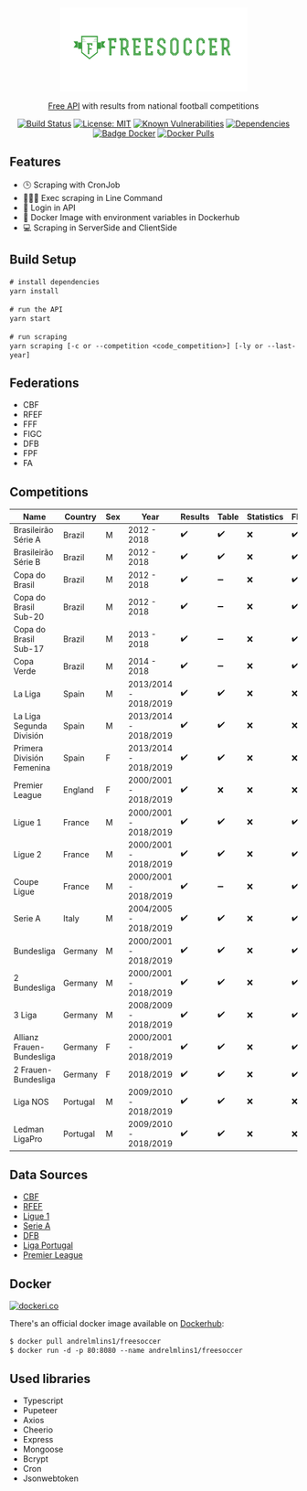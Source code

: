 <div align="center">

![FreeSoccer](https://raw.githubusercontent.com/andrelmlins/freesoccer/master/website/public/logo.png)

[Free API](https://www.apifreesoccer.com/) with results from national football competitions


[![Build Status](https://travis-ci.com/andrelmlins/freesoccer.svg?branch=master)](https://travis-ci.com/andrelmlins/freesoccer)
[![License: MIT](https://img.shields.io/badge/License-MIT-yellow.svg)](https://github.com/andrelmlins/freesoccer/blob/master/LICENSE)
[![Known Vulnerabilities](https://snyk.io/test/github/andrelmlins/freesoccer/badge.svg)](https://snyk.io/test/github/andrelmlins/freesoccer)
[![Dependencies](https://david-dm.org/andrelmlins/freesoccer.svg)](https://david-dm.org/andrelmlins/freesoccer)
[![Badge Docker](https://images.microbadger.com/badges/image/andrelmlins1/freesoccer.svg)](https://microbadger.com/images/andrelmlins1/freesoccer "Get your own image badge on microbadger.com")
[![Docker Pulls](https://img.shields.io/docker/pulls/andrelmlins1/freesoccer.svg)](https://hub.docker.com/r/andrelmlins1/freesoccer)

</div>

## Features

* 🕒 Scraping with CronJob
* 👨🏾‍💻 Exec scraping in Line Command
* 🔐 Login in API
* 🐋 Docker Image with environment variables in Dockerhub
* 💻 Scraping in ServerSide and ClientSide

## Build Setup

```
# install dependencies
yarn install

# run the API
yarn start

# run scraping 
yarn scraping [-c or --competition <code_competition>] [-ly or --last-year]
```

## Federations

- CBF
- RFEF
- FFF
- FIGC
- DFB
- FPF
- FA

## Competitions

| Name                      | Country  | Sex | Year                  | Results            | Table              | Statistics | Flags              |
| ------------------------- | -------- | --- | --------------------- | ------------------ | ------------------ | ---------- | ------------------ |
| Brasileirão Série A       | Brazil   | M   | 2012 - 2018           | ✔️ | ✔️ | ❌        | ✔️ |
| Brasileirão Série B       | Brazil   | M   | 2012 - 2018           | ✔️ | ✔️ | ❌        | ✔️ |
| Copa do Brasil            | Brazil   | M   | 2012 - 2018           | ✔️ | ➖        | ❌        | ✔️ |
| Copa do Brasil Sub-20     | Brazil   | M   | 2012 - 2018           | ✔️ | ➖        | ❌        | ✔️ |
| Copa do Brasil Sub-17     | Brazil   | M   | 2013 - 2018           | ✔️ | ➖        | ❌        | ✔️ |
| Copa Verde                | Brazil   | M   | 2014 - 2018           | ✔️ | ➖        | ❌        | ✔️ |
| La Liga                   | Spain    | M   | 2013/2014 - 2018/2019 | ✔️ | ✔️ | ❌        | ❌                |
| La Liga Segunda División  | Spain    | M   | 2013/2014 - 2018/2019 | ✔️ | ✔️ | ❌        | ❌                |
| Primera División Femenina | Spain    | F   | 2013/2014 - 2018/2019 | ✔️ | ✔️ | ❌        | ❌                |
| Premier League            | England  | F   | 2000/2001 - 2018/2019 | ✔️ | ❌                | ❌        | ❌                |
| Ligue 1                   | France   | M   | 2000/2001 - 2018/2019 | ✔️ | ✔️ | ❌        | ✔️ |
| Ligue 2                   | France   | M   | 2000/2001 - 2018/2019 | ✔️ | ✔️ | ❌        | ✔️ |
| Coupe Ligue               | France   | M   | 2000/2001 - 2018/2019 | ✔️ | ➖        | ❌        | ✔️ |
| Serie A                   | Italy    | M   | 2004/2005 - 2018/2019 | ✔️ | ✔️ | ❌        | ✔️ |
| Bundesliga                | Germany  | M   | 2000/2001 - 2018/2019 | ✔️ | ✔️ | ❌        | ✔️ |
| 2 Bundesliga              | Germany  | M   | 2000/2001 - 2018/2019 | ✔️ | ✔️ | ❌        | ✔️ |
| 3 Liga                    | Germany  | M   | 2008/2009 - 2018/2019 | ✔️ | ✔️ | ❌        | ✔️ |
| Allianz Frauen-Bundesliga | Germany  | F   | 2000/2001 - 2018/2019 | ✔️ | ✔️ | ❌        | ✔️ |
| 2 Frauen-Bundesliga       | Germany  | F   | 2018/2019             | ✔️ | ✔️ | ❌        | ✔️ |
| Liga NOS                  | Portugal | M   | 2009/2010 - 2018/2019 | ✔️ | ✔️ | ❌        | ❌                |
| Ledman LigaPro            | Portugal | M   | 2009/2010 - 2018/2019 | ✔️ | ✔️ | ❌        | ❌                |

## Data Sources

- [CBF](http://cbf.com.br/)
- [RFEF](http://www.rfef.es/)
- [Ligue 1](https://www.ligue1.com/)
- [Serie A](http://www.legaseriea.it/)
- [DFB](https://www.dfb.de/)
- [Liga Portugal](http://ligaportugal.pt/)
- [Premier League](https://www.premierleague.com/)


## Docker

[![dockeri.co](https://dockeri.co/image/andrelmlins1/freesoccer)](https://hub.docker.com/r/andrelmlins1/freesoccer)

There's an official docker image available on [Dockerhub](https://hub.docker.com/r/andrelmlins1/freesoccer):

```
$ docker pull andrelmlins1/freesoccer
$ docker run -d -p 80:8080 --name andrelmlins1/freesoccer
```

## Used libraries

* Typescript
* Pupeteer
* Axios
* Cheerio
* Express
* Mongoose
* Bcrypt
* Cron
* Jsonwebtoken